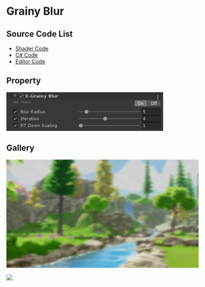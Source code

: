 
# Grainy Blur

## Source Code List
- [Shader Code](Shader/GrainyBlur.shader)
- [C# Code](GrainyBlur.cs)
- [Editor Code](Editor/GrainyBlurEditor.cs)


## Property
![](../../../../Media/Blur/GrainyBlur/GrainyBlurProperty.png)

## Gallery
![](../../../../Media/Blur/GrainyBlur/GrainyBlur.png)

![](../../../../Media/Blur/GrainyBlur/GrainyBlur.gif)